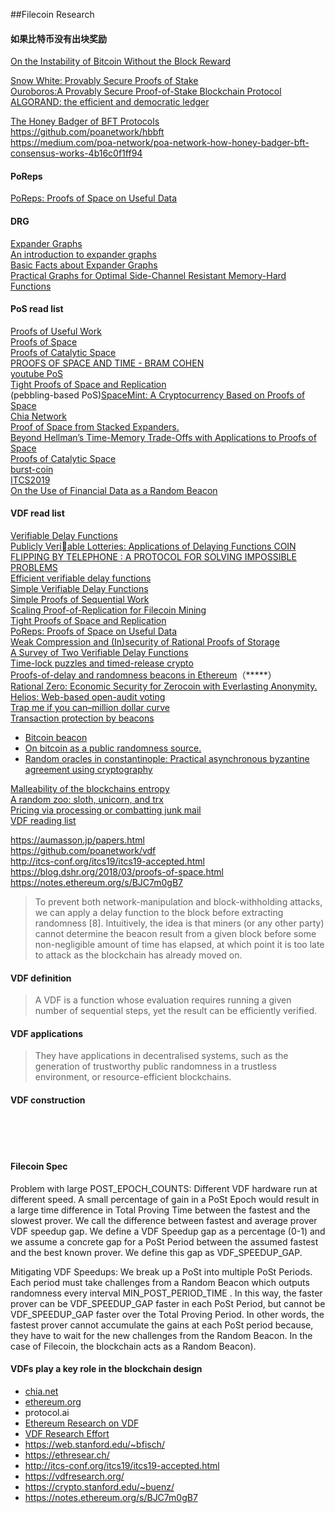 ##Filecoin Research



#### 如果比特币没有出块奖励
[On the Instability of Bitcoin Without the Block Reward]()

[Snow White: Provably Secure Proofs of Stake]()   
[Ouroboros:A Provably Secure Proof-of-Stake Blockchain Protocol]()   
[ALGORAND: the efficient and democratic ledger]()   

[The Honey Badger of BFT Protocols](https://eprint.iacr.org/2016/199.pdf)   
https://github.com/poanetwork/hbbft   
https://medium.com/poa-network/poa-network-how-honey-badger-bft-consensus-works-4b16c0f1ff94


#### PoReps
[PoReps: Proofs of Space on Useful Data](https://eprint.iacr.org/2018/678.pdf)    

#### DRG   
[Expander Graphs](https://people.seas.harvard.edu/~salil/pseudorandomness/expanders.pdf)   
[An introduction to expander graphs](https://people.math.ethz.ch/~kowalski/expander-graphs.pdf)    
[Basic Facts about Expander Graphs](http://www.wisdom.weizmann.ac.il/~oded/COL/expander.pdf)    
[Practical Graphs for Optimal Side-Channel Resistant Memory-Hard Functions](https://eprint.iacr.org/2017/443.pdf)   

#### PoS read list
[Proofs of Useful Work]()   
[Proofs of Space]()   
[Proofs of Catalytic Space](https://eprint.iacr.org/2018/194.pdf)    
[PROOFS OF SPACE AND TIME - BRAM COHEN](https://cyber.stanford.edu/sites/g/files/sbiybj9936/f/bramcohen.pdf)   
[youtube PoS](https://www.youtube.com/watch?v=evx7gH_R-Mc)  
[Tight Proofs of Space and Replication](https://eprint.iacr.org/2018/702.pdf)     
(pebbling-based PoS)[SpaceMint: A Cryptocurrency Based on Proofs of Space]()   
[Chia Network](https://chia.network/)   
[Proof of Space from Stacked Expanders.]()    
[Beyond Hellman’s Time-Memory Trade-Offs with Applications to Proofs of Space]()    
[Proofs of Catalytic Space](http://drops.dagstuhl.de/opus/volltexte/2018/10152/pdf/LIPIcs-ITCS-2019-59.pdf)   
[burst-coin](https://www.burst-coin.org/)     
[ITCS2019](http://itcs-conf.org/itcs19/itcs19-accepted.html)    
[On the Use of Financial Data as a Random Beacon](https://www.usenix.org/legacy/event/evtwote10/tech/full_papers/Clark.pdf)   

#### VDF read list
[Verifiable Delay Functions](https://allquantor.at/blockchainbib/pdf/boneh2018verifiable.pdf)   
[Publicly Veriable Lotteries: Applications of Delaying Functions ](http://citeseerx.ist.psu.edu/viewdoc/download?doi=10.1.1.53.284&rep=rep1&type=pdf)
[COIN FLIPPING BY TELEPHONE : A PROTOCOL FOR SOLVING IMPOSSIBLE PROBLEMS ](http://users.cms.caltech.edu/~vidick/teaching/101_crypto/Blum81_CoinFlipping.pdf)   
[Efficient verifiable delay functions](https://eprint.iacr.org/2018/623.pdf)   
[Simple Verifiable Delay Functions](http://drops.dagstuhl.de/opus/volltexte/2018/10153/pdf/LIPIcs-ITCS-2019-60.pdf)    
[Simple Proofs of Sequential Work](https://eprint.iacr.org/2018/183.pdf)    
[Scaling Proof-of-Replication for Filecoin Mining](https://web.stanford.edu/~bfisch/porep_short.pdf)    
[Tight Proofs of Space and Replication](https://web.stanford.edu/~bfisch/tight_pos.pdf)   
[PoReps: Proofs of Space on Useful Data](https://web.stanford.edu/~bfisch/porep.pdf)    
[Weak Compression and (In)security of Rational Proofs of Storage](https://web.stanford.edu/~bfisch/porep_compose.pdf)   
[A Survey of Two Verifiable Delay Functions](http://theory.stanford.edu/~dabo/papers/VDFsurvey.pdf)   
[Time-lock puzzles and timed-release crypto]()    
[Proofs-of-delay and randomness beacons in Ethereum](http://www.jbonneau.com/doc/BGB17-IEEESB-proof_of_delay_ethereum.pdf)（*****）    
[Rational Zero: Economic Security for Zerocoin with Everlasting Anonymity.]()   
[Helios: Web-based open-audit voting]()    
[Trap me if you can–million dollar curve]()     
[Transaction protection by beacons]()   
* [ Bitcoin beacon]()   
* [On bitcoin as a public randomness source.](https://eprint.iacr.org/2015/1015.pdf)  
* [Random oracles in constantinople: Practical asynchronous byzantine agreement using cryptography]()     

[Malleability of the blockchains entropy]()    
[A random zoo: sloth, unicorn, and trx]()    
[Pricing via processing or combatting junk mail]()   
[VDF reading list](https://notes.ethereum.org/s/BJC7m0gB7)   


https://aumasson.jp/papers.html   
https://github.com/poanetwork/vdf   
http://itcs-conf.org/itcs19/itcs19-accepted.html   
https://blog.dshr.org/2018/03/proofs-of-space.html   
https://notes.ethereum.org/s/BJC7m0gB7    


> To prevent both network-manipulation and block-withholding attacks, we can apply a delay function to the block before extracting randomness [8]. Intuitively, the idea is that miners (or any other party) cannot determine the beacon result from a given block before some non-negligible amount of time has elapsed, at which point it is too late to attack as the blockchain has already moved on.


#### VDF definition
> A VDF is a
  function whose evaluation requires running a given number of sequential
  steps, yet the result can be efficiently verified.

#### VDF applications
>  They have applications
  in decentralised systems, such as the generation of trustworthy public
  randomness in a trustless environment, or resource-efficient blockchains.
  

#### VDF construction
[]()   

[]()   
[]()   
[]()   
[]() 

#### Filecoin Spec
Problem with large POST_EPOCH_COUNTS: Different VDF hardware run at different speed. A small percentage of gain in a PoSt Epoch would result in a large time difference in Total Proving Time between the fastest and the slowest prover. We call the difference between fastest and average prover VDF speedup gap. We define a VDF Speedup gap as a percentage (0-1) and we assume a concrete gap for a PoSt Period between the assumed fastest and the best known prover. We define this gap as VDF_SPEEDUP_GAP.

Mitigating VDF Speedups: We break up a PoSt into multiple PoSt Periods. Each period must take challenges from a Random Beacon which outputs randomness every interval MIN_POST_PERIOD_TIME . In this way, the faster prover can be VDF_SPEEDUP_GAP faster in each PoSt Period, but cannot be VDF_SPEEDUP_GAP faster over the Total Proving Period. In other words, the fastest prover cannot accumulate the gains at each PoSt period because, they have to wait for the new challenges from the Random Beacon. In the case of Filecoin, the blockchain acts as a Random Beacon).

#### VDFs play a key role in the blockchain design
* [chia.net](https://www.chia.net/)     
* [ethereum.org](https://ethresear.ch/)   
* protocol.ai 
* [Ethereum Research on VDF](https://ethresear.ch/t/verifiable-delay-functions-and-attacks/2365)   
* [VDF Research Effort](https://vdfresearch.org/) 
* https://web.stanford.edu/~bfisch/   
* https://ethresear.ch/
* http://itcs-conf.org/itcs19/itcs19-accepted.html
* https://vdfresearch.org/
* https://crypto.stanford.edu/~buenz/
* https://notes.ethereum.org/s/BJC7m0gB7

    


